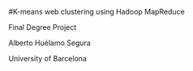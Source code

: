 #K-means web clustering using Hadoop MapReduce

Final Degree Project

Alberto Huélamo Segura

University of Barcelona